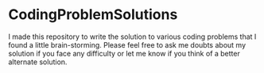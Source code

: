 # CodingProblemSolutions
I made this repository to write the solution to various coding problems that I found a little brain-storming.
Please feel free to ask me doubts about my solution if you face any difficulty or let me know if you think of a better alternate solution.

